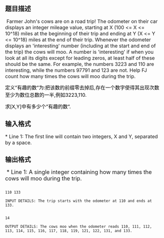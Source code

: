 ## 题目描述

<p><span style="font-size: medium"> Farmer John's cows are on a road trip! The odometer on their car displays an integer mileage value, starting at X (100 <= X <= 10^18) miles at the beginning of their trip and ending at Y (X <= Y <= 10^18) miles at the end of their trip. Whenever the odometer displays an 'interesting' number (including at the start and end of the trip) the cows will moo. A number is 'interesting' if when you look at all its digits except for leading zeros, at least half of these should be the same. For example, the numbers 3223 and 110 are interesting, while the numbers 97791 and 123 are not. Help FJ count how many times the cows will moo during the trip. </span></p>
<div>
 <span style="font-size: medium"><span style="background: white; color: black">定义”</span><span style="background: white; color: black">有趣的数</span><span style="background: white; color: black">”</span><span style="background: white; color: black">为</span><span style="background: white; color: black">:</span><span style="background: white; color: black">把该数的前缀零去掉后</span><span style="background: white; color: black">,</span><span style="background: white; color: black">存在一个数字使得其出现次数至少为数位总数的一半</span><span style="background: white; color: black">,</span><span style="background: white; color: black">例如3223,110.</span></span>
</div>
<div>
 <span style="font-size: medium"><span style="background: white; color: black">求[X,Y]</span><span style="background: white; color: black">中有多少个</span><span style="background: white; color: black">”</span><span style="background: white; color: black">有趣的数”.</span></span>
</div>

## 输入格式

<p><span style="font-size: medium">* Line 1: The first line will contain two integers, X and Y, separated by a space. </span></p>

## 输出格式

<p><font size="4"> * Line 1: A single integer containing how many times the cows will moo during the trip. </font></p>

```input1
110 133
INPUT DETAILS: The trip starts with the odometer at 110 and ends at 133.
```
```output1
14
OUTPUT DETAILS: The cows moo when the odometer reads 110, 111, 112, 113, 114, 115, 116, 117, 118, 119, 121, 122, 131, and 133.
```
